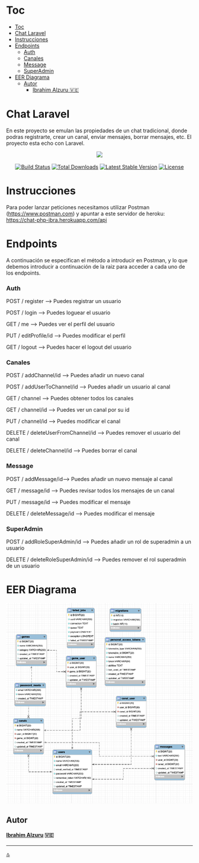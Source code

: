 # Toc

- [Toc](#toc)
- [Chat Laravel](#Chat-Laravel)
- [Instrucciones](#instrucciones)
- [Endpoints](#endpoints)
    - [Auth](#auth)
    - [Canales](#canales)
    - [Message](#message)
    - [SuperAdmin](#superadmin)
- [EER Diagrama](#eer-diagrama)
  - [Autor](#autor)
      - [Ibrahim Alzuru :venezuela:](#Ibrahim-Alzuru)



# Chat Laravel

En este proyecto se emulan las propiedades de un chat tradicional, donde podras registrarte, crear un canal, enviar mensajes, borrar mensajes, etc.
El proyecto esta echo con Laravel.

<p align="center"><a href="https://laravel.com" target="_blank"><img src="https://raw.githubusercontent.com/laravel/art/master/logo-lockup/5%20SVG/2%20CMYK/1%20Full%20Color/laravel-logolockup-cmyk-red.svg" width="400"></a></p>

<p align="center">
<a href="https://travis-ci.org/laravel/framework"><img src="https://travis-ci.org/laravel/framework.svg" alt="Build Status"></a>
<a href="https://packagist.org/packages/laravel/framework"><img src="https://img.shields.io/packagist/dt/laravel/framework" alt="Total Downloads"></a>
<a href="https://packagist.org/packages/laravel/framework"><img src="https://img.shields.io/packagist/v/laravel/framework" alt="Latest Stable Version"></a>
<a href="https://packagist.org/packages/laravel/framework"><img src="https://img.shields.io/packagist/l/laravel/framework" alt="License"></a>
</p>

# Instrucciones

Para poder lanzar peticiones necesitamos utilizar Postman (https://www.postman.com) y apuntar a este servidor de heroku: https://chat-php-ibra.herokuapp.com/api


# Endpoints

A continuación se especifican el método a introducir en Postman, y lo que debemos introducir a continuación de la raiz para acceder a cada uno de los endpoints.

### Auth

POST / register --> Puedes registrar un usuario

POST / login --> Puedes loguear el usuario

GET / me  --> Puedes ver el perfil del usuario

PUT / editProfile/id  --> Puedes modificar el perfil 

GET / logout --> Puedes hacer el logout del usuario


### Canales

POST / addChannel/id --> Puedes añadir un nuevo canal

POST / addUserToChannel/id --> Puedes añadir un usuario al canal

GET / channel --> Puedes obtener todos los canales

GET / channel/id  --> Puedes ver un canal por su id

PUT / channel/id  --> Puedes modificar el canal

DELETE / deleteUserFromChannel/id --> Puedes remover el usuario del canal

DELETE / deleteChannel/id --> Puedes borrar el canal



### Message

POST / addMessage/id--> Puedes añadir un nuevo mensaje al canal

GET / message/id --> Puedes revisar todos los mensajes de un canal

PUT / message/id --> Puedes modificar el mensaje

DELETE / deleteMessage/id --> Puedes modificar el mensaje


### SuperAdmin

POST / addRoleSuperAdmin/id --> Puedes añadir un rol de superadmin a un usuario

DELETE / deleteRoleSuperAdmin/id --> Puedes remover el rol superadmin de un usuario


# EER Diagrama

![Diagram](img/diagrama.png)

## Autor

#### [Ibrahim Alzuru](https://github.com/ibralzuru) :venezuela:

---------------------

[:top:](#toc)